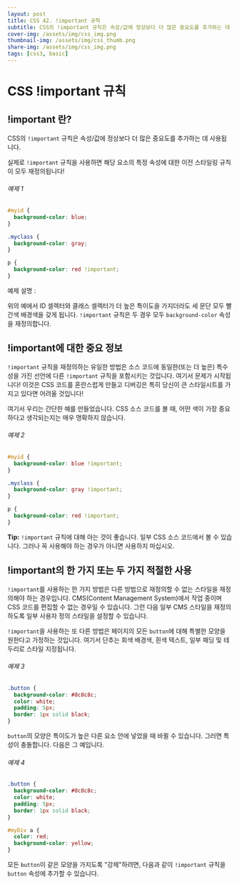 ```yaml
---
layout: post
title: CSS 42. !important 규칙
subtitle: CSS의 !important 규칙은 속성/값에 정상보다 더 많은 중요도를 추가하는 데 사용됩니다.
cover-img: /assets/img/css_img.png
thumbnail-img: /assets/img/css_thumb.png
share-img: /assets/img/css_img.png
tags: [css3, basic]
---
```


# CSS !important 규칙

## !important 란?

CSS의 ```!important``` 규칙은 속성/값에 정상보다 더 많은 중요도를 추가하는 데 사용됩니다.

실제로 ```!important``` 규칙을 사용하면 해당 요소의 특정 속성에 대한 이전 스타일링 규칙이 모두 재정의됩니다!

###### 예제 1

```css
#myid {
  background-color: blue;
}

.myclass {
  background-color: gray;
}

p {
  background-color: red !important;
}
```

예제 설명 : 

위의 예에서 ID 셀렉터와 클래스 셀렉터가 더 높은 특이도을 가지더라도 세 문단 모두 빨간색 배경색을 갖게 됩니다. ```!important``` 규칙은 두 경우 모두 ```background-color``` 속성을 재정의합니다.

## !important에 대한 중요 정보

```!important``` 규칙을 재정의하는 유일한 방법은 소스 코드에 동일한(또는 더 높은) 특수성을 가진 선언에 다른 ```!important``` 규칙을 포함시키는 것입니다. 여기서 문제가 시작됩니다! 이것은 CSS 코드를 혼란스럽게 만들고 디버깅은 특히 당신이 큰 스타일시트를 가지고 있다면 어려울 것입니다!

여기서 우리는 간단한 예를 만들었습니다. CSS 소스 코드를 볼 때, 어떤 색이 가장 중요하다고 생각되는지는 매우 명확하지 않습니다.

###### 예제 2

```css
#myid {
  background-color: blue !important;
}

.myclass {
  background-color: gray !important;
}

p {
  background-color: red !important;
}
```

**Tip:** ```!important``` 규칙에 대해 아는 것이 좋습니다. 일부 CSS 소스 코드에서 볼 수 있습니다. 그러나 꼭 사용해야 하는 경우가 아니면 사용하지 마십시오.

## !important의 한 가지 또는 두 가지 적절한 사용

```!important```를 사용하는 한 가지 방법은 다른 방법으로 재정의할 수 없는 스타일을 재정의해야 하는 경우입니다. CMS(Content Management System)에서 작업 중이며 CSS 코드를 편집할 수 없는 경우일 수 있습니다. 그런 다음 일부 CMS 스타일을 재정의하도록 일부 사용자 정의 스타일을 설정할 수 있습니다.

```!important```을 사용하는 또 다른 방법은 페이지의 모든 ```button```에 대해 특별한 모양을 원한다고 가정하는 것입니다. 여기서 단추는 회색 배경색, 흰색 텍스트, 일부 패딩 및 테두리로 스타일 지정됩니다.

###### 예제 3

```css
.button {
  background-color: #8c8c8c;
  color: white;
  padding: 5px;
  border: 1px solid black;
}
```

```button```의 모양은 특이도가 높은 다른 요소 안에 넣었을 때 바뀔 수 있습니다. 그러면 특성이 충돌합니다. 다음은 그 예입니다.

###### 예제 4

```css
.button {
  background-color: #8c8c8c;
  color: white;
  padding: 5px;
  border: 1px solid black;
}

#myDiv a {
  color: red;
  background-color: yellow;
}
```

모든 ```button```이 같은 모양을 가지도록 "강제"하려면, 다음과 같이 ```!important``` 규칙을 ```button``` 속성에 추가할 수 있습니다.
